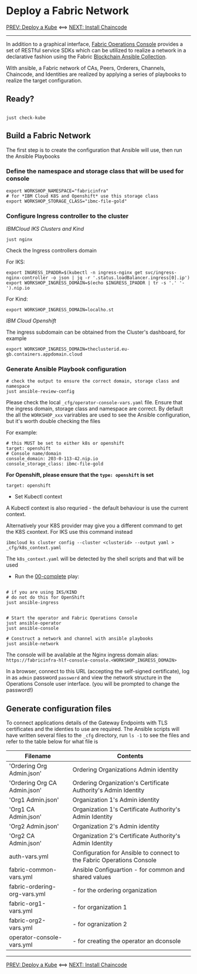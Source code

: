 # Deploy a Fabric Network

[PREV: Deploy a Kube](10-kube.md) <==> [NEXT: Install Chaincode](30-chaincode.md)

---

In addition to a graphical interface, [Fabric Operations Console](https://github.com/hyperledger-labs/fabric-operations-console) provides a set of RESTful service SDKs which can be utilized to realize a network in a declarative fashion using the Fabric [Blockchain Ansible Collection](https://github.com/IBM-Blockchain/ansible-collection).

With ansible, a Fabric network of CAs, Peers, Orderers, Channels, Chaincode, and Identities are
realized by applying a series of playbooks to realize the target configuration.

## Ready?

```shell

just check-kube

```

## Build a Fabric Network

The first step is to create the configuration that Ansible will use, then run the Ansible Playbooks

### Define the namespace and storage class that will be used for console

```shell
export WORKSHOP_NAMESPACE="fabricinfra"
# for *IBM Cloud K8S and Openshift* use this storage class
export WORKSHOP_STORAGE_CLASS="ibmc-file-gold"
```


### Configure Ingress controller to the cluster
*IBMCloud IKS Clusters and Kind* 

```shell
just nginx
```

Check the Ingress controllers domain

For IKS:
```shell
export INGRESS_IPADDR=$(kubectl -n ingress-nginx get svc/ingress-nginx-controller -o json | jq -r '.status.loadBalancer.ingress[0].ip')
export WORKSHOP_INGRESS_DOMAIN=$(echo $INGRESS_IPADDR | tr -s '.' '-').nip.io
```

For Kind:
```shell
export WORKSHOP_INGRESS_DOMAIN=localho.st
```

*IBM Cloud Openshift*

The ingress subdomain can be obtained from the Cluster's dashboard, for example

```shell
export WORKSHOP_INGRESS_DOMAIN=theclusterid.eu-gb.containers.appdomain.cloud
```

### Generate Ansible Playbook configuration

```shell
# check the output to ensure the correct domain, storage class and namespace
just ansible-review-config
```

Please check the local `_cfg/operator-console-vars.yaml` file. Ensure that the ingress domain, storage class and namespace are correct.  By default the all the `WORKSHOP_xxx` varirables are used to see the Ansible configuration, but it's worth double checking the files

For example:
```shell
# this MUST be set to either k8s or openshift
target: openshift
# Console name/domain
console_domain: 203-0-113-42.nip.io
console_storage_class: ibmc-file-gold
```

**For Openshift, please ensure that the `type: openshift` is set**

```
target: openshift
```

- Set Kubectl context

A Kubectl context is also requried - the default behaviour is use the current context.


Alternatively your K8S provider may give you a different command to get the K8S cxontext.
For IKS use this command instead
```shell
ibmcloud ks cluster config --cluster <clusterid> --output yaml > _cfg/k8s_context.yaml
```

The `k8s_context.yaml` will be detected by the shell scripts and that will be used


- Run the [00-complete](../../infrastructure/fabric_network_playbooks/00-complete.yml) play:
```shell

# if you are using IKS/KIND 
# do not do this for OpenShift
just ansible-ingress


# Start the operator and Fabric Operations Console
just ansible-operator
just ansible-console

# Construct a network and channel with ansible playbooks
just ansible-network

```
The console will be available at the Nginx ingress domain alias:
`https://fabricinfra-hlf-console-console.<WORKSHOP_INGRESS_DOMAIN>`


In a browser, connect to this URL (accepting the self-signed certificate), log in as `admin` password `password` and view the network structure in the Operations Console user interface. (you will be prompted to change the password!)

## Generate configuration files

To connect applications details of the Gateway Endpoints with TLS certificates and the identies to use are required.
The Ansible scripts will have written several files to the `_cfg` directory, run `ls -1` to see the files and refer to the table below for what file is

| Filename                     | Contents                                                              |
|------------------------------|-----------------------------------------------------------------------|
| 'Ordering Org Admin.json'    | Ordering Organizations Admin identity                                 |
| 'Ordering Org CA Admin.json' | Ordering Organization's Certificate Authority's Admin Identity        |
| 'Org1 Admin.json'            | Organization 1's Admin identity                                       |
| 'Org1 CA Admin.json'         | Organization 1's Certificate Authority's Admin Identity               |
| 'Org2 Admin.json'            | Organization 2's Admin identity                                       |
| 'Org2 CA Admin.json'         | Organization 2's Certificate Authority's Admin Identity               |
| auth-vars.yml                | Configuration for Ansible to connect to the Fabric Operations Console |
| fabric-common-vars.yml       | Ansible Configuartion - for common and shared values                  |
| fabric-ordering-org-vars.yml | - for the ordering organization                                       |
| fabric-org1-vars.yml         | - for organization 1                                                  |
| fabric-org2-vars.yml         | - for ogranization 2                                                  |
| operator-console-vars.yml    | - for creating the operator an dconsole                               |


---

[PREV: Deploy a Kube](10-kube.md) <==> [NEXT: Install Chaincode](31-fabric-ansible-chaincode.md)
